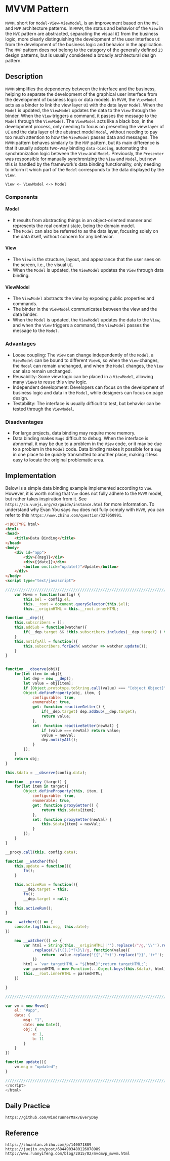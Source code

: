 # MVVM Pattern
`MVVM`, short for `Model-View-ViewModel`, is an improvement based on the `MVC` and `MVP` architecture patterns. In `MVVM`, the status and behavior of the `View` in the `MVC` pattern are abstracted, separating the visual `UI` from the business logic, more clearly distinguishing the development of the user interface `UI` from the development of the business logic and behavior in the application. The `MVP` pattern does not belong to the category of the generally defined `23` design patterns, but is usually considered a broadly architectural design pattern.

## Description
`MVVM` simplifies the dependency between the interface and the business, helping to separate the development of the graphical user interface from the development of business logic or data models. In `MVVM`, the `ViewModel` acts as a binder to link the view layer `UI` with the data layer `Model`. When the `Model` is updated, the `ViewModel` updates the data to the `View` through the binder. When the `View` triggers a command, it passes the message to the `Model` through the `ViewModel`. The `ViewModel` acts like a black box, in the development process, only needing to focus on presenting the view layer of `UI` and the data layer of the abstract model `Model`, without needing to pay too much attention to how the `ViewModel` passes data and messages. The `MVVM` pattern behaves similarly to the `MVP` pattern, but its main difference is that it usually adopts two-way binding `data-binding`, automating the synchronization logic between the `View` and `Model`. Previously, the `Presenter` was responsible for manually synchronizing the `View` and `Model`, but now this is handled by the framework's data binding functionality, only needing to inform it which part of the `Model` corresponds to the data displayed by the `View`.

```
View <- ViewModel <-> Model
```

### Components

#### Model
* It results from abstracting things in an object-oriented manner and represents the real content state, being the domain model.
* The `Model` can also be referred to as the data layer, focusing solely on the data itself, without concern for any behavior.

#### View
* The `View` is the structure, layout, and appearance that the user sees on the screen, i.e., the visual `UI`.
* When the `Model` is updated, the `ViewModel` updates the `View` through data binding.

#### ViewModel
* The `ViewModel` abstracts the view by exposing public properties and commands.
* The binder in the `ViewModel` communicates between the view and the data binder.
* When the `Model` is updated, the `ViewModel` updates the data to the `View`, and when the `View` triggers a command, the `ViewModel` passes the message to the `Model`.

### Advantages
* Loose coupling: The `View` can change independently of the `Model`, a `ViewModel` can be bound to different `View`s, so when the `View` changes, the `Model` can remain unchanged, and when the `Model` changes, the `View` can also remain unchanged.
* Reusability: Some view logic can be placed in a `ViewModel`, allowing many `View`s to reuse this view logic.
* Independent development: Developers can focus on the development of business logic and data in the `Model`, while designers can focus on page design.
* Testability: The interface is usually difficult to test, but behavior can be tested through the `ViewModel`.

### Disadvantages
* For large projects, data binding may require more memory.
* Data binding makes `Bugs` difficult to debug. When the interface is abnormal, it may be due to a problem in the `View` code, or it may be due to a problem in the `Model` code. Data binding makes it possible for a `Bug` in one place to be quickly transmitted to another place, making it less easy to locate the original problematic area.

## Implementation
Below is a simple data binding example implemented according to `Vue`. However, it is worth noting that `Vue` does not fully adhere to the `MVVM` model, but rather takes inspiration from it. See `https://cn.vuejs.org/v2/guide/instance.html` for more information. To understand why Evan You says `Vue` does not fully comply with `MVVM`, you can refer to this `https://www.zhihu.com/question/327050991`.

```html
<!DOCTYPE html>
<html>
<head>
    <title>Data Binding</title>
</head>
<body>
    <div id="app">
        <div>{{msg}}</div>
        <div>{{date}}</div>
        <button onclick="update()">Update</button>
    </div> 
</body>
<script type="text/javascript">

///////////////////////////////////////////////////////////////////////////////
    var Mvvm = function(config) {
        this.$el = config.el;
        this.__root = document.querySelector(this.$el);
        this.__originHTML = this.__root.innerHTML;
```

```javascript
function __dep(){
    this.subscribers = [];
    this.addSub = function(watcher){
        if(__dep.target && !this.subscribers.includes(__dep.target) ) this.subscribers.push(watcher);
    }
    this.notifyAll = function(){
        this.subscribers.forEach( watcher => watcher.update());
    }
}


function __observe(obj){
    for(let item in obj){
        let dep = new __dep();
        let value = obj[item];
        if (Object.prototype.toString.call(value) === "[object Object]") __observe(value);
        Object.defineProperty(obj, item, {
            configurable: true,
            enumerable: true,
            get: function reactiveGetter() {
                if(__dep.target) dep.addSub(__dep.target);
                return value;
            },
            set: function reactiveSetter(newVal) {
                if (value === newVal) return value;
                value = newVal;
                dep.notifyAll();
            }
        });
    }
    return obj;
}

this.$data = __observe(config.data);

function __proxy (target) {
    for(let item in target){
        Object.defineProperty(this, item, {
            configurable: true,
            enumerable: true,
            get: function proxyGetter() {
                return this.$data[item];
            },
            set: function proxySetter(newVal) {
                this.$data[item] = newVal;
            }
        });
    }
}

__proxy.call(this, config.data);

function __watcher(fn){
    this.update = function(){
        fn();
    }

    this.activeRun = function(){
        __dep.target = this;
        fn();
        __dep.target = null;
    }
    this.activeRun();
}

new __watcher(() => {
    console.log(this.msg, this.date);
})
```

```javascript
    new __watcher(() => {
        var html = String(this.__originHTML||'').replace(/"/g,'\\"').replace(/\s+|\r|\t|\n/g, ' ')
            .replace(/\{\{(.)*?\}\}/g, function(value){ 
                return  value.replace("{{",'"+(').replace("}}",')+"');
            })
        html = `var targetHTML = "${html}";return targetHTML;`;
        var parsedHTML = new Function(...Object.keys(this.$data), html)(...Object.values(this.$data));
        this.__root.innerHTML = parsedHTML;
    })

}

///////////////////////////////////////////////////////////////////////////////

var vm = new Mvvm({
    el: "#app",
    data: {
        msg: "1",
        date: new Date(),
        obj: {
            a: 1,
            b: 11
        }
    }
})

function update(){
    vm.msg = "updated";
}

///////////////////////////////////////////////////////////////////////////////
</script>
</html>
```


## Daily Practice

```
https://github.com/WindrunnerMax/EveryDay
```

## Reference

```
https://zhuanlan.zhihu.com/p/140071889
https://juejin.cn/post/6844903480126078989
http://www.ruanyifeng.com/blog/2015/02/mvcmvp_mvvm.html
```